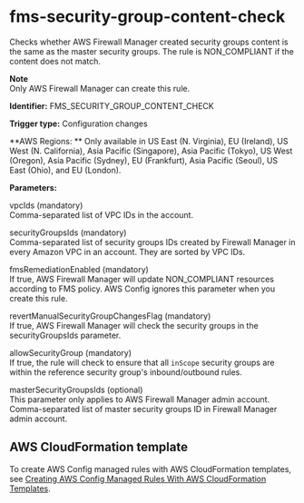 # fms\-security\-group\-content\-check<a name="fms-security-group-content-check"></a>

Checks whether AWS Firewall Manager created security groups content is the same as the master security groups\. The rule is NON\_COMPLIANT if the content does not match\. 

**Note**  
Only AWS Firewall Manager can create this rule\.

**Identifier:** FMS\_SECURITY\_GROUP\_CONTENT\_CHECK

**Trigger type:** Configuration changes

**AWS Regions: ** Only available in US East \(N\. Virginia\), EU \(Ireland\), US West \(N\. California\), Asia Pacific \(Singapore\), Asia Pacific \(Tokyo\), US West \(Oregon\), Asia Pacific \(Sydney\), EU \(Frankfurt\), Asia Pacific \(Seoul\), US East \(Ohio\), and EU \(London\)\. 

**Parameters:**

 vpcIds \(mandatory\)  
Comma\-separated list of VPC IDs in the account\.

 securityGroupsIds \(mandatory\)  
Comma\-separated list of security groups IDs created by Firewall Manager in every Amazon VPC in an account\. They are sorted by VPC IDs\.

 fmsRemediationEnabled \(mandatory\)  
If true, AWS Firewall Manager will update NON\_COMPLIANT resources according to FMS policy\. AWS Config ignores this parameter when you create this rule\. 

revertManualSecurityGroupChangesFlag \(mandatory\)  
If true, AWS Firewall Manager will check the security groups in the securityGroupsIds parameter\. 

 allowSecurityGroup \(mandatory\)  
If true, the rule will check to ensure that all `inScope` security groups are within the reference security group's inbound/outbound rules\.

masterSecurityGroupsIds \(optional\)  
This parameter only applies to AWS Firewall Manager admin account\. Comma\-separated list of master security groups ID in Firewall Manager admin account\.

## AWS CloudFormation template<a name="w4aac13c29c17d157c17"></a>

To create AWS Config managed rules with AWS CloudFormation templates, see [Creating AWS Config Managed Rules With AWS CloudFormation Templates](aws-config-managed-rules-cloudformation-templates.md)\.